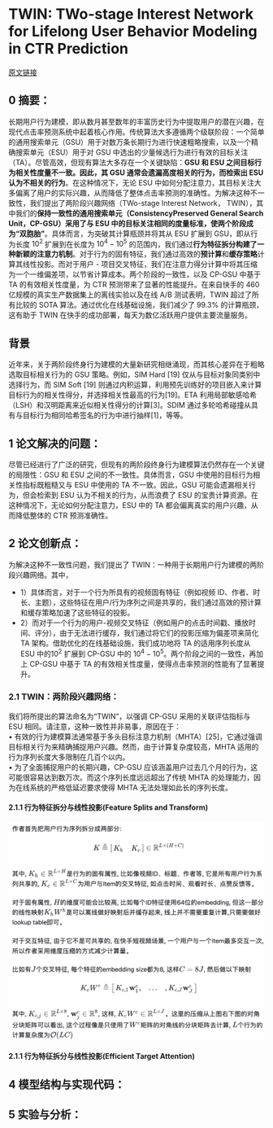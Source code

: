 # TWIN: TWo-stage Interest Network for Lifelong User Behavior Modeling in CTR Prediction
[原文链接]()
## 0 摘要：
长期用户行为建模，即从数月甚至数年的丰富历史行为中提取用户的潜在兴趣，在现代点击率预测系统中起着核心作用。传统算法大多遵循两个级联阶段：一个简单的通用搜索单元（GSU）用于对数万条长期行为进行快速粗略搜索，以及一个精确搜索单元（ESU）用于对 GSU 中选出的少量候选行为进行有效的目标关注（TA）。尽管高效，但现有算法大多存在一个关键缺陷：**GSU 和 ESU 之间目标行为相关性度量不一致。因此，其 GSU 通常会遗漏高度相关的行为，而检索出 ESU 认为不相关的行为**。在这种情况下，无论 ESU 中如何分配注意力，其目标关注大多偏离了用户的实际兴趣，从而降低了整体点击率预测的准确性。为解决这种不一致性，我们提出了两阶段兴趣网络（TWo-stage Interest Network， TWIN），其中我们的**保持一致性的通用搜索单元（ConsistencyPreserved General Search Unit，CP-GSU）采用了与 ESU 中的目标关注相同的度量标准，使两个阶段成为“双胞胎”**。具体而言，为突破其计算瓶颈并将其从 ESU 扩展到 GSU，即从行为长度 $10^2$ 扩展到在长度为 $10^4 - 10^5$ 的范围内，我们通过**行为特征拆分构建了一种新颖的注意力机制**。对于行为的固有特征，我们通过高效的**预计算**和**缓存策略**计算其线性投影。而对于用户 - 项目交叉特征，我们在注意力得分计算中将其压缩为一个一维偏差项，以节省计算成本。两个阶段的一致性，以及 CP-GSU 中基于 TA 的有效相关性度量，为 CTR 预测带来了显著的性能提升。在来自快手的 460 亿规模的真实生产数据集上的离线实验以及在线 A/B 测试表明，TWIN 超过了所有比较的 SOTA 算法。通过优化在线基础设施，我们减少了 99.3% 的计算瓶颈，这有助于 TWIN 在快手的成功部署，每天为数亿活跃用户提供主要流量服务。

## 背景
近年来，关于两阶段终身行为建模的大量新研究相继涌现，而其核心差异在于粗略选取目标相关行为的 GSU 策略。例如，SIM Hard [19] 仅从与目标对象同类别中选择行为，而 SIM Soft [19] 则通过内积运算，利用预先训练好的项目嵌入来计算目标行为的相关性得分，并选择相关性最高的行为[19]。ETA 利用局部敏感哈希（LSH）和汉明距离来近似相关性得分的计算[3]。SDIM 通过多轮哈希碰撞从具有与目标行为相同哈希签名的行为中进行抽样[1]，等等。

## 1 论文解决的问题：
尽管已经进行了广泛的研究，但现有的两阶段终身行为建模算法仍然存在一个关键的局限性：GSU 和 ESU 之间的不一致性。具体而言，GSU 中使用的目标行为相关性指标既粗糙又与 ESU 中使用的 TA 不一致。因此，GSU 可能会遗漏相关行为，但会检索到 ESU 认为不相关的行为，从而浪费了 ESU 的宝贵计算资源。在这种情况下，无论如何分配注意力，ESU 中的 TA 都会偏离真实的用户兴趣，从而降低整体的 CTR 预测准确性。

## 2 论文创新点：
为解决这种不一致性问题，我们提出了 TWIN：一种用于长期用户行为建模的两阶段兴趣网络。其中，
* 1）具体而言，对于一个行为所具有的视频固有特征（例如视频 ID、作者、时长、主题），这些特征在用户/行为序列之间是共享的，我们通过高效的预计算和缓存策略加速了这些特征的投影。
* 2）而对于一个行为的用户-视频交叉特征（例如用户的点击时间戳、播放时间、评分），由于无法进行缓存，我们通过将它们的投影压缩为偏差项来简化 TA 架构。借助优化的在线基础设施，我们成功地将 TA 的适用序列长度从 ESU 中的$10^2$  扩展到 CP-GSU 中的 $10^4 - 10^5$。两个阶段之间的一致性，再加上 CP-GSU 中基于 TA 的有效相关性度量，使得点击率预测的性能有了显著提升。

### 2.1 TWIN：两阶段兴趣网络：
我们将所提出的算法命名为“TWIN”，以强调 CP-GSU 采用的关联评估指标与 ESU 相同。请注意，这种一致性并非易事，原因在于：  
• 有效的行为建模算法通常基于多头目标注意力机制（MHTA）[25]，它通过强调目标相关行为来精确捕捉用户兴趣。然而，由于计算复杂度较高，MHTA 适用的行为序列长度大多限制在几百个以内。  
• 为了全面捕捉用户的长期兴趣，CP-GSU 应该涵盖用户过去几个月的行为，这可能很容易达到数万次。而这个序列长度远远超出了传统 MHTA 的处理能力，因为在线系统的严格低延迟要求使得 MHTA 无法处理如此长的序列长度。  
#### 2.1.1 行为特征拆分与线性投影(Feature Splits and Transform)
![输入图片说明](/imgs/2025-07-21/U6QiVjc3XyulXieQ.png)
#### 2.1.1 行为特征拆分与线性投影(Efficient Target Attention)


## 4 模型结构与实现代码：


## 5 实验与分析：

<!--stackedit_data:
eyJoaXN0b3J5IjpbMTc4NjkxMjAyMCwxMjY1NjQxNjgyLDE3NT
AxMDQzMTUsMTcxNjYyMjk1OSwxNDM2MDcxNjc1LDE2NTAxNDI2
ODQsNzg4NDA4NTYwLDk4NDI5Mzk3OSwtMTI4MzE4MTA4NSwtMT
cxMzA5MDMxNl19
-->
